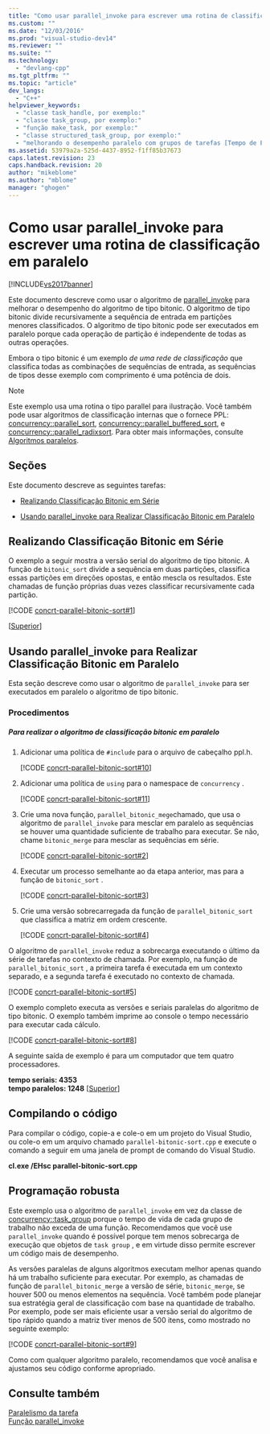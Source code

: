 ```yaml
---
title: "Como usar parallel_invoke para escrever uma rotina de classifica&#231;&#227;o em paralelo | Microsoft Docs"
ms.custom: ""
ms.date: "12/03/2016"
ms.prod: "visual-studio-dev14"
ms.reviewer: ""
ms.suite: ""
ms.technology: 
  - "devlang-cpp"
ms.tgt_pltfrm: ""
ms.topic: "article"
dev_langs: 
  - "C++"
helpviewer_keywords: 
  - "classe task_handle, por exemplo:"
  - "classe task_group, por exemplo:"
  - "função make_task, por exemplo:"
  - "classe structured_task_group, por exemplo:"
  - "melhorando o desempenho paralelo com grupos de tarefas [Tempo de Execução de Simultaneidade]"
ms.assetid: 53979a2a-525d-4437-8952-f1ff85b37673
caps.latest.revision: 23
caps.handback.revision: 20
author: "mikeblome"
ms.author: "mblome"
manager: "ghogen"
---
```

# Como usar parallel_invoke para escrever uma rotina de classifica&#231;&#227;o em paralelo
[!INCLUDE[vs2017banner](../../assembler/inline/includes/vs2017banner.md)]

Este documento descreve como usar o algoritmo de [parallel\_invoke](../Topic/parallel_invoke%20Function.md) para melhorar o desempenho do algoritmo de tipo bitonic.  O algoritmo de tipo bitonic divide recursivamente a sequência de entrada em partições menores classificados.  O algoritmo de tipo bitonic pode ser executados em paralelo porque cada operação de partição é independente de todas as outras operações.  
  
 Embora o tipo bitonic é um exemplo *de uma rede de classificação* que classifica todas as combinações de sequências de entrada, as sequências de tipos desse exemplo com comprimento é uma potência de dois.  
  
> [!NOTE]
>  Este exemplo usa uma rotina o tipo parallel para ilustração.  Você também pode usar algoritmos de classificação internas que o fornece PPL: [concurrency::parallel\_sort](../Topic/parallel_sort%20Function.md), [concurrency::parallel\_buffered\_sort](../Topic/parallel_buffered_sort%20Function.md), e [concurrency::parallel\_radixsort](../Topic/parallel_radixsort%20Function.md).  Para obter mais informações, consulte [Algoritmos paralelos](../Topic/Parallel%20Algorithms.md).  
  
##  <a name="top"></a> Seções  
 Este documento descreve as seguintes tarefas:  
  
-   [Realizando Classificação Bitonic em Série](#serial)  
  
-   [Usando parallel\_invoke para Realizar Classificação Bitonic em Paralelo](#parallel)  
  
##  <a name="serial"></a> Realizando Classificação Bitonic em Série  
 O exemplo a seguir mostra a versão serial do algoritmo de tipo bitonic.  A função de `bitonic_sort` divide a sequência em duas partições, classifica essas partições em direções opostas, e então mescla os resultados.  Este chamadas de função próprias duas vezes classificar recursivamente cada partição.  
  
 [!CODE [concrt-parallel-bitonic-sort#1](../CodeSnippet/VS_Snippets_ConcRT/concrt-parallel-bitonic-sort#1)]  
  
 \[[Superior](#top)\]  
  
##  <a name="parallel"></a> Usando parallel\_invoke para Realizar Classificação Bitonic em Paralelo  
 Esta seção descreve como usar o algoritmo de `parallel_invoke` para ser executados em paralelo o algoritmo de tipo bitonic.  
  
### Procedimentos  
  
##### Para realizar o algoritmo de classificação bitonic em paralelo  
  
1.  Adicionar uma política de `#include` para o arquivo de cabeçalho ppl.h.  
  
     [!CODE [concrt-parallel-bitonic-sort#10](../CodeSnippet/VS_Snippets_ConcRT/concrt-parallel-bitonic-sort#10)]  
  
2.  Adicionar uma política de `using` para o namespace de `concurrency` .  
  
     [!CODE [concrt-parallel-bitonic-sort#11](../CodeSnippet/VS_Snippets_ConcRT/concrt-parallel-bitonic-sort#11)]  
  
3.  Crie uma nova função, `parallel_bitonic_mege`chamado, que usa o algoritmo de `parallel_invoke` para mesclar em paralelo as sequências se houver uma quantidade suficiente de trabalho para executar.  Se não, chame `bitonic_merge` para mesclar as sequências em série.  
  
     [!CODE [concrt-parallel-bitonic-sort#2](../CodeSnippet/VS_Snippets_ConcRT/concrt-parallel-bitonic-sort#2)]  
  
4.  Executar um processo semelhante ao da etapa anterior, mas para a função de `bitonic_sort` .  
  
     [!CODE [concrt-parallel-bitonic-sort#3](../CodeSnippet/VS_Snippets_ConcRT/concrt-parallel-bitonic-sort#3)]  
  
5.  Crie uma versão sobrecarregada da função de `parallel_bitonic_sort` que classifica a matriz em ordem crescente.  
  
     [!CODE [concrt-parallel-bitonic-sort#4](../CodeSnippet/VS_Snippets_ConcRT/concrt-parallel-bitonic-sort#4)]  
  
 O algoritmo de `parallel_invoke` reduz a sobrecarga executando o último da série de tarefas no contexto de chamada.  Por exemplo, na função de `parallel_bitonic_sort` , a primeira tarefa é executada em um contexto separado, e a segunda tarefa é executado no contexto de chamada.  
  
 [!CODE [concrt-parallel-bitonic-sort#5](../CodeSnippet/VS_Snippets_ConcRT/concrt-parallel-bitonic-sort#5)]  
  
 O exemplo completo executa as versões e seriais paralelas do algoritmo de tipo bitonic.  O exemplo também imprime ao console o tempo necessário para executar cada cálculo.  
  
 [!CODE [concrt-parallel-bitonic-sort#8](../CodeSnippet/VS_Snippets_ConcRT/concrt-parallel-bitonic-sort#8)]  
  
 A seguinte saída de exemplo é para um computador que tem quatro processadores.  
  
  **tempo seriais: 4353**  
**tempo paralelos: 1248** \[[Superior](#top)\]  
  
## Compilando o código  
 Para compilar o código, copie\-a e cole\-o em um projeto do Visual Studio, ou cole\-o em um arquivo chamado `parallel-bitonic-sort.cpp` e execute o comando a seguir em uma janela de prompt de comando do Visual Studio.  
  
 **cl.exe \/EHsc parallel\-bitonic\-sort.cpp**  
  
## Programação robusta  
 Este exemplo usa o algoritmo de `parallel_invoke` em vez da classe de [concurrency::task\_group](../Topic/task_group%20Class.md) porque o tempo de vida de cada grupo de trabalho não exceda de uma função.  Recomendamos que você use `parallel_invoke` quando é possível porque tem menos sobrecarga de execução que objetos de `task group` , e em virtude disso permite escrever um código mais de desempenho.  
  
 As versões paralelas de alguns algoritmos executam melhor apenas quando há um trabalho suficiente para executar.  Por exemplo, as chamadas de função de `parallel_bitonic_merge` a versão de série, `bitonic_merge`, se houver 500 ou menos elementos na sequência.  Você também pode planejar sua estratégia geral de classificação com base na quantidade de trabalho.  Por exemplo, pode ser mais eficiente usar a versão serial do algoritmo de tipo rápido quando a matriz tiver menos de 500 itens, como mostrado no seguinte exemplo:  
  
 [!CODE [concrt-parallel-bitonic-sort#9](../CodeSnippet/VS_Snippets_ConcRT/concrt-parallel-bitonic-sort#9)]  
  
 Como com qualquer algoritmo paralelo, recomendamos que você analisa e ajustamos seu código conforme apropriado.  
  
## Consulte também  
 [Paralelismo da tarefa](../../parallel/concrt/task-parallelism-concurrency-runtime.md)   
 [Função parallel\_invoke](../Topic/parallel_invoke%20Function.md)